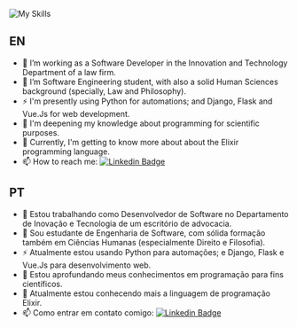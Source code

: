 ![My Skills](https://skillicons.dev/icons?i=py,django,flask,matlab,sklearn,regex,elixir,cs,dotnet,js,vue,vuetify,angular,html,css,sqlite,mysql,aws,vscode,postman,github,md,notion)

## EN
- 🔭 I’m working as a Software Developer in the Innovation and Technology Department of a law firm.
- 🌱 I’m Software Engineering student, with also a solid Human Sciences background (specially, Law and Philosophy).
- ⚡ I'm presently using Python for automations; and Django, Flask and Vue.Js for web development.
- 👯 I'm deepening my knowledge about programming for scientific purposes.
- 🤔 Currently, I'm getting to know more about about the Elixir programming language.
- 📫 How to reach me: [![Linkedin Badge](https://img.shields.io/badge/-Lugan-blue?style=flat&logo=Linkedin&logoColor=white)](https://www.linkedin.com/in/lugan-thierry/)

## PT

- 🔭 Estou trabalhando como Desenvolvedor de Software no Departamento de Inovação e Tecnologia de um escritório de advocacia.
- 🌱 Sou estudante de Engenharia de Software, com sólida formação também em Ciências Humanas (especialmente Direito e Filosofia).
- ⚡ Atualmente estou usando Python para automações; e Django, Flask e Vue.Js para desenvolvimento web.
- 👯 Estou aprofundando meus conhecimentos em programação para fins científicos.
- 🤔 Atualmente estou conhecendo mais a linguagem de programação Elixir.
- 📫 Como entrar em contato comigo: [![Linkedin Badge](https://img.shields.io/badge/-Lugan-blue?style=flat&logo=Linkedin&logoColor=white)](https://www.linkedin.com/in/lugan-thierry/)

<!--
**LuganThierry/LuganThierry** is a ✨ _special_ ✨ repository because its `README.md` (this file) appears on your GitHub profile.

Here are some ideas to get you started:

- 👯 I’m looking to collaborate on ...
- 🤔 I’m looking for help with ...
- 💬 Ask me about ...
- 📫 How to reach me: ...
- 😄 Pronouns: ...
- ⚡ Fun fact: ...
-->
